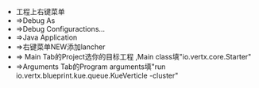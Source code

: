 - 工程上右键菜单
- =>Debug As
- =>Debug Configuractions...
- =>Java Application
- =>右键菜单NEW添加lancher
- => Main Tab的Project选你的目标工程 ,Main class填"io.vertx.core.Starter"
- =>Arguments Tab的Program arguments填"run io.vertx.blueprint.kue.queue.KueVerticle -cluster"
